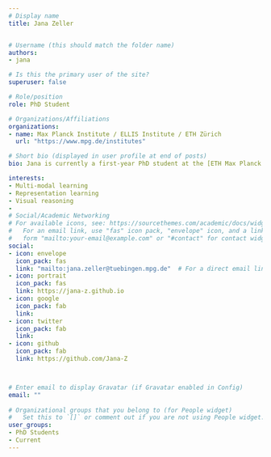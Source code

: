 ```yaml
---
# Display name
title: Jana Zeller


# Username (this should match the folder name)
authors:
- jana

# Is this the primary user of the site?
superuser: false

# Role/position
role: PhD Student

# Organizations/Affiliations
organizations:
- name: Max Planck Institute / ELLIS Institute / ETH Zürich
  url: "https://www.mpg.de/institutes"

# Short bio (displayed in user profile at end of posts)
bio: Jana is currently a first-year PhD student at the [ETH Max Planck Center for Learning Systems (CLS)](https://learning-systems.org) and ELLIS. She is co-supervised by [Wieland Brendel](https://is.mpg.de/~wbrendel) and Ryan Cotterell. In 2024 she gained her Master’s in Advanced Computer Science from Oxford University supported by a Google Deepmind Scholarship. Prior, she studied Computer Science at Karlsruhe Institute of Technology and spent a summer as a Robotics Institute Summer Scholar (RISS) at CMU. Currently she is interested in multi-modal learning, representation learning and visual reasoning.

interests:
- Multi-modal learning
- Representation learning
- Visual reasoning
- 
# Social/Academic Networking
# For available icons, see: https://sourcethemes.com/academic/docs/widgets/#icons
#   For an email link, use "fas" icon pack, "envelope" icon, and a link in the
#   form "mailto:your-email@example.com" or "#contact" for contact widget.
social:
- icon: envelope
  icon_pack: fas
  link: "mailto:jana.zeller@tuebingen.mpg.de"  # For a direct email link, use "mailto:test@example.org".
- icon: portrait
  icon_pack: fas
  link: https://jana-z.github.io
- icon: google
  icon_pack: fab
  link: 
- icon: twitter
  icon_pack: fab
  link: 
- icon: github
  icon_pack: fab
  link: https://github.com/Jana-Z



# Enter email to display Gravatar (if Gravatar enabled in Config)
email: ""
  
# Organizational groups that you belong to (for People widget)
#   Set this to `[]` or comment out if you are not using People widget.  
user_groups:
- PhD Students
- Current
---
```


